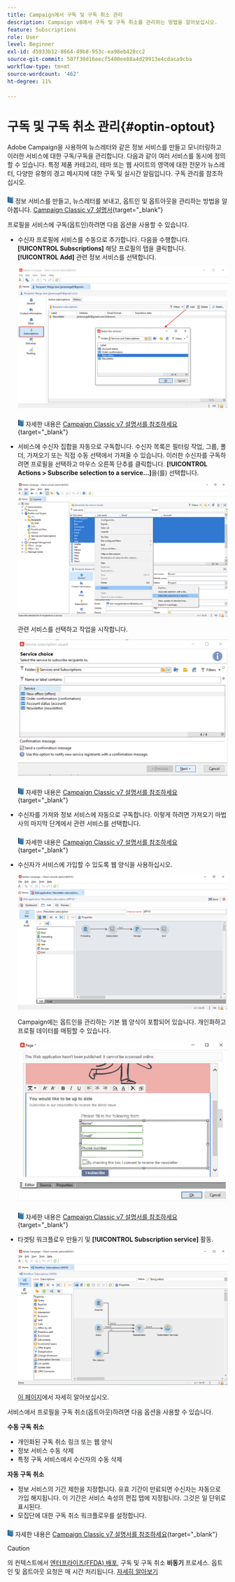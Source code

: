 ```yaml
---
title: Campaign에서 구독 및 구독 취소 관리
description: Campaign v8에서 구독 및 구독 취소를 관리하는 방법을 알아보십시오.
feature: Subscriptions
role: User
level: Beginner
exl-id: d5933b12-8664-49b8-953c-ea98eb428cc2
source-git-commit: 507f30d16eecf5400ee88a4d29913e4cdaca9cba
workflow-type: tm+mt
source-wordcount: '462'
ht-degree: 11%

---
```


# 구독 및 구독 취소 관리{#optin-optout}

Adobe Campaign을 사용하여 뉴스레터와 같은 정보 서비스를 만들고 모니터링하고 이러한 서비스에 대한 구독/구독을 관리합니다. 다음과 같이 여러 서비스를 동시에 정의할 수 있습니다. 특정 제품 카테고리, 테마 또는 웹 사이트의 영역에 대한 전문가 뉴스레터, 다양한 유형의 경고 메시지에 대한 구독 및 실시간 알림입니다. 구독 관리를 참조하십시오.

![](../assets/do-not-localize/book.png) 정보 서비스를 만들고, 뉴스레터를 보내고, 옵트인 및 옵트아웃을 관리하는 방법을 알아봅니다. [Campaign Classic v7 설명서](https://experienceleague.adobe.com/docs/campaign-classic/using/sending-messages/subscriptions-and-referrals/managing-subscriptions.html){target="_blank"}

프로필을 서비스에 구독(옵트인)하려면 다음 옵션을 사용할 수 있습니다.

* 수신자 프로필에 서비스를 수동으로 추가합니다. 다음을 수행합니다. **[!UICONTROL Subscriptions]** 해당 프로필의 탭을 클릭합니다. **[!UICONTROL Add]** 관련 정보 서비스를 선택합니다.

   ![](assets/subscribe-to-a-service.png)

   ![](../assets/do-not-localize/book.png) 자세한 내용은 [Campaign Classic v7 설명서를 참조하세요](https://experienceleague.adobe.com/docs/campaign-classic/using/getting-started/profile-management/editing-a-profile.html?lang=en#deliveries-tab){target="_blank"}

* 서비스에 수신자 집합을 자동으로 구독합니다. 수신자 목록은 필터링 작업, 그룹, 폴더, 가져오기 또는 직접 수동 선택에서 가져올 수 있습니다. 이러한 수신자를 구독하려면 프로필을 선택하고 마우스 오른쪽 단추를 클릭합니다. **[!UICONTROL Actions > Subscribe selection to a service...]**&#x200B;을(를) 선택합니다.

   ![](assets/subscribe-selection.png)

   관련 서비스를 선택하고 작업을 시작합니다.

   ![](assets/subscribe-confirm.png)

   ![](../assets/do-not-localize/book.png) 자세한 내용은 [Campaign Classic v7 설명서를 참조하세요](https://experienceleague.adobe.com/docs/campaign-classic/using/getting-started/profile-management/editing-a-profile.html?lang=en#deliveries-tab){target="_blank"}


* 수신자를 가져와 정보 서비스에 자동으로 구독합니다. 이렇게 하려면 가져오기 마법사의 마지막 단계에서 관련 서비스를 선택합니다.

   ![](../assets/do-not-localize/book.png) 자세한 내용은 [Campaign Classic v7 설명서를 참조하세요](https://experienceleague.adobe.com/docs/campaign-classic/using/getting-started/importing-and-exporting-data/generic-imports-exports/executing-import-jobs.html?lang=en#step-5---additional-step-when-importing-recipients){target="_blank"}

* 수신자가 서비스에 가입할 수 있도록 웹 양식을 사용하십시오.

   ![](assets/opt-in-webapp.png)

   Campaign에는 옵트인을 관리하는 기본 웹 양식이 포함되어 있습니다. 개인화하고 프로필 데이터를 매핑할 수 있습니다.

   ![](assets/web-app.png)

   ![](../assets/do-not-localize/book.png) 자세한 내용은 [Campaign Classic v7 설명서를 참조하세요](https://experienceleague.adobe.com/docs/campaign-classic/using/designing-content/web-forms/use-cases--web-forms.html?lang=en#create-a-subscription--form-with-double-opt-in){target="_blank"}


* 타겟팅 워크플로우 만들기 및 **[!UICONTROL Subscription service]** 활동.

   ![](assets/wf-subscription.png)

   [이 페이지](https://experienceleague.adobe.com/docs/campaign/automation/workflows/wf-activities/targeting-activities/subscription-services.html)에서 자세히 알아보십시오.

서비스에서 프로필을 구독 취소(옵트아웃)하려면 다음 옵션을 사용할 수 있습니다.

**수동 구독 취소**

* 개인화된 구독 취소 링크 또는 웹 양식
* 정보 서비스 수동 삭제
* 특정 구독 서비스에서 수신자의 수동 삭제

**자동 구독 취소**

* 정보 서비스의 기간 제한을 지정합니다. 유효 기간이 만료되면 수신자는 자동으로 가입 해지됩니다. 이 기간은 서비스 속성의 편집 탭에 지정됩니다. 그것은 일 단위로 표시된다.
* 모집단에 대한 구독 취소 워크플로우를 설정합니다.

![](../assets/do-not-localize/book.png) 자세한 내용은 [Campaign Classic v7 설명서를 참조하세요](https://experienceleague.adobe.com/docs/campaign-classic/using/sending-messages/subscriptions-and-referrals/managing-subscriptions.html?lang=en#unsubscribing-a-recipient-from-a-service){target="_blank"}


>[!CAUTION]
>
>의 컨텍스트에서 [엔터프라이즈(FFDA) 배포](../architecture/enterprise-deployment.md), 구독 및 구독 취소 **비동기** 프로세스. 옵트인 및 옵트아웃 요청은 매 시간 처리됩니다. [자세히 알아보기](../architecture/new-apis.md#sub-apis)

<!--
You can also enable your delivery recipients to forward messages to a friend. To do this, insert the relevant links into your delivery. You may then track this sharing process as well as the number of visits to the concerned pages. 

![](../assets/do-not-localize/book.png) For more on this capability, refer to [Campaign Classic v7 documentation](https://experienceleague.adobe.com/docs/campaign-classic/using/sending-messages/subscriptions-and-referrals/viral-and-social-marketing.html?lang=en#viral-marketing--forward-to-a-friend){target="_blank"}
-->
